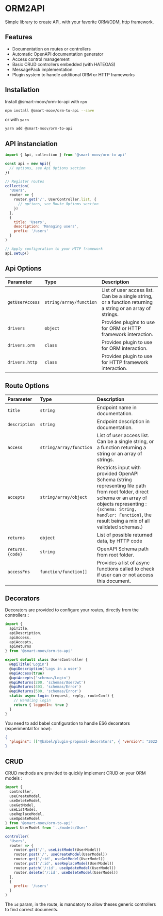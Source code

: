 # ORM2API

Simple library to create API, with your favorite ORM/ODM, http framework.

## Features

- Documentation on routes or controllers
- Automatic OpenAPI documentation generator
- Access control management
- Basic CRUD controllers embedded (with HATEOAS)
- MessagePack implementation
- Plugin system to handle additional ORM or HTTP frameworks

## Installation

Install @smart-moov/orm-to-api with `npm`

```bash
npm install @smart-moov/orm-to-api --save
```

or with `yarn`

```bash
yarn add @smart-moov/orm-to-api
```

## API instanciation

```js
import { Api, collection } from '@smart-moov/orm-to-api'

const api = new Api({
  // options, see Api Options section
})

// Register routes
collection(
  'Users',
  router => {
    router.get('/', UserController.list, {
      // options, see Route Options section
    })
  },
  {
    title: 'Users',
    description: 'Managing users',
    prefix: '/users'
  }
)

// Apply configuration to your HTTP framework
api.setup()
```

## Api Options

| Parameter       | Type                    | Description                                                                                                |
| :-------------- | :---------------------- | :--------------------------------------------------------------------------------------------------------- |
| `getUserAccess` | `string/array/function` | List of user access list. Can be a single string, or a function returning a string or an array of strings. |
| `drivers`       | `object`                | Provides plugins to use for ORM or HTTP framework interaction.                                             |
| `drivers.orm`   | `class`                 | Provides plugin to use for ORM interaction.                                                                |
| `drivers.http`  | `class`                 | Provides plugin to use for HTTP framework interaction.                                                     |

## Route Options

| Parameter        | Type                    | Description                                                                                                                                                                                                                                |
| :--------------- | :---------------------- | :----------------------------------------------------------------------------------------------------------------------------------------------------------------------------------------------------------------------------------------- |
| `title`          | `string`                | Endpoint name in documentation.                                                                                                                                                                                                            |
| `description`    | `string`                | Endpoint description in documentation.                                                                                                                                                                                                     |
| `access`         | `string/array/function` | List of user access list. Can be a single string, or a function returning a string or an array of strings.                                                                                                                                 |
| `accepts`        | `string/array/object`   | Restricts input with provided OpenAPI Schema (string representing file path from root folder, direct schema or an array of objects representing : `{schema: String, handler: Function}`, the result being a mix of all validated schemas.) |
| `returns`        | `object`                | List of possible returned data, by HTTP code                                                                                                                                                                                               |
| `returns.{code}` | `string`                | OpenAPI Schema path from root folder.                                                                                                                                                                                                      |
| `accessFns`      | `function/function[]`   | Provides a list of async functions called to check if user can or not access this document.                                                                                                                                                |

## Decorators

Decorators are provided to configure your routes, directly from the controllers :

```js
import {
  apiTitle,
  apiDescription,
  apiAccess,
  apiAccepts,
  apiReturns
} from '@smart-moov/orm-to-api'

export default class UsersController {
  @apiTitle('Login')
  @apiDescription('Logs in a user')
  @apiAccess(true)
  @apiAccepts('schemas/Login')
  @apiReturns(200, 'schemas/UserJwt')
  @apiReturns(403, 'schemas/Error')
  @apiReturns(500, 'schemas/Error')
  static async login (request, reply, routeConf) {
    // Handling login
    return { loggedIn: true }
  }
}
```

You need to add babel configuration to handle ES6 decorators (experimental for now):

```json
{
  "plugins": [["@babel/plugin-proposal-decorators", { "version": "2022-03" }]]
}
```

## CRUD

CRUD methods are provided to quickly implement CRUD on your ORM models :

```js
import {
  controller,
  useCreateModel,
  useDeleteModel,
  useGetModel,
  useListModel,
  useReplaceModel,
  useUpdateModel
} from '@smart-moov/orm-to-api'
import UserModel from '../models/User'

controller(
  'Users',
  router => {
    router.get('/', useListModel(UserModel))
    router.post('/', useCreateModel(UserModel))
    router.get('/:id', useGetModel(UserModel))
    router.put('/:id', useReplaceModel(UserModel))
    router.patch('/:id', useUpdateModel(UserModel))
    router.delete('/:id', useDeleteModel(UserModel))
  },
  {
    prefix: '/users'
  }
)
```

The `id` param, in the route, is mandatory to allow theses generic controllers to find correct documents.
